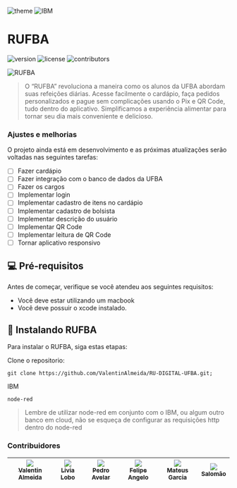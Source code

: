 ![theme](https://img.shields.io/badge/Swift-FA7343?style=for-the-badge&logo=swift&logoColor=white)
![IBM](https://img.shields.io/badge/IBM-IBM%20Corporation-4F0599?style=for-the-badge&logo=ibm&logoColor=white)

# RUFBA

![version](https://img.shields.io/badge/version-1.0-blue.svg?longCache=true&style=flat-square)
![license](https://img.shields.io/badge/license-MIT-green.svg?longCache=true&style=flat-square)
![contributors](https://img.shields.io/badge/Contributors-6-brightgreen?style=flat-square)

![RUFBA](https://i.imgur.com/Fa4MOL7.png)

>O “RUFBA” revoluciona a maneira como os alunos da UFBA abordam suas refeições diárias. Acesse facilmente o cardápio, faça pedidos personalizados e pague sem complicações usando o Pix e QR Code, tudo dentro do aplicativo. Simplificamos a experiência alimentar para tornar seu dia mais conveniente e delicioso.

### Ajustes e melhorias

O projeto ainda está em desenvolvimento e as próximas atualizações serão voltadas nas seguintes tarefas:

- [ ] Fazer cardápio
- [ ] Fazer integração com o banco de dados da UFBA
- [ ] Fazer os cargos
- [ ] Implementar login 
- [ ] Implementar cadastro de itens no cardápio
- [ ] Implementar cadastro de bolsista
- [ ] Implementar descrição do usuário
- [ ] Implementar QR Code
- [ ] Implementar leitura de QR Code
- [ ] Tornar aplicativo responsivo

## 💻 Pré-requisitos

Antes de começar, verifique se você atendeu aos seguintes requisitos:

* Você deve estar utilizando um macbook
* Você deve possuir o xcode instalado.

## 🚀 Instalando RUFBA

Para instalar o RUFBA, siga estas etapas:

Clone o repositorio:
```
git clone https://github.com/ValentinAlmeida/RU-DIGITAL-UFBA.git;
```
IBM
```
node-red
````
> Lembre de utilizar node-red em conjunto com o IBM, ou algum outro banco em cloud, não se esqueça de configurar as requisições http dentro do node-red

### Contribuidores
| [<img src="https://avatars.githubusercontent.com/u/85695651?s=400&u=d9da951fa99581e5dfbd44e3fb4f847451efcfbb&v=4"><br><sub>Valentin Almeida</sub>](https://github.com/ValentinAlmeida) | [<img src="https://avatars.githubusercontent.com/u/95933893?v=4"><br><sub>Livia Lobo</sub>](https://github.com/lilochiemi) | [<img src="https://avatars.githubusercontent.com/u/151090026?v=4"><br><sub>Pedro Avelar</sub>](https://github.com/peuavel) | [<img src="https://avatars.githubusercontent.com/u/62770538?v=4"><br><sub>Felipe Angelo</sub>](https://github.com/Epilef1177) | [<img src="https://avatars.githubusercontent.com/u/85561118?v=4"><br><sub>Mateus Garcia</sub>](https://github.com/Mantegovsky) | [<img src="https://avatars.githubusercontent.com/u/153214525?v=4"><br><sub>Salomão</sub>](https://github.com/salo789dev)
|:-:|:-:|:-:|:-:|:-:|:-:|
